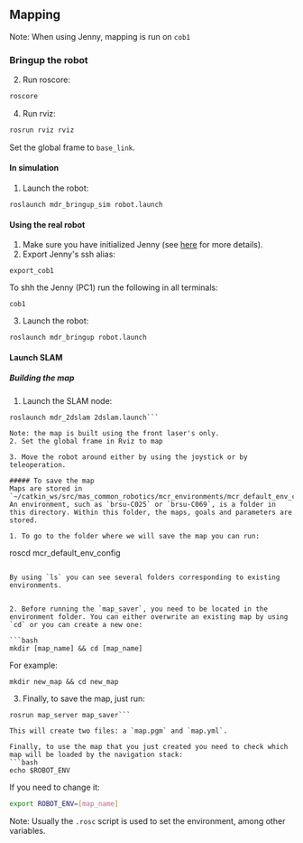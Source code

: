 ## Mapping
Note: When using Jenny, mapping is run on `cob1`

### Bringup the robot

2. Run roscore:

  ```bash
  roscore
  ```
4. Run rviz:
  ```bash
  rosrun rviz rviz
  ```
  Set the global frame to `base_link`.

#### In simulation

1. Launch the robot:
  ```
  roslaunch mdr_bringup_sim robot.launch
  ```

#### Using the real robot
1. Make sure you have initialized Jenny (see [here](working-on-jenny) for more details).
1. Export Jenny's ssh alias:

  ```
  export_cob1
  ```
  To shh the Jenny (PC1) run the following in all terminals:
  ```
  cob1
  ```
3. Launch the robot:
  ```
  roslaunch mdr_bringup robot.launch
  ```


#### Launch SLAM
##### Building the map
1. Launch the SLAM node:
  ```
  roslaunch mdr_2dslam 2dslam.launch```

  Note: the map is built using the front laser's only.
2. Set the global frame in Rviz to map

3. Move the robot around either by using the joystick or by teleoperation.  

##### To save the map
Maps are stored in `~/catkin_ws/src/mas_common_robotics/mcr_environments/mcr_default_env_config`. An environment, such as `brsu-C025` or `brsu-C069`, is a folder in this directory. Within this folder, the maps, goals and parameters are stored.  

  1. To go to the folder where we will save the map you can run:  
  ```
  roscd mcr_default_env_config
  ```

  By using `ls` you can see several folders corresponding to existing environments.


  2. Before running the `map_saver`, you need to be located in the environment folder. You can either overwrite an existing map by using `cd` or you can create a new one:

  ```bash
  mkdir [map_name] && cd [map_name]
  ```
  For example:
  ```
  mkdir new_map && cd new_map
  ```

  3. Finally, to save the map, just run:  
  ```
  rosrun map_server map_saver```

  This will create two files: a `map.pgm` and `map.yml`.

Finally, to use the map that you just created you need to check which map will be loaded by the navigation stack:  
  ```bash
  echo $ROBOT_ENV
  ```
If you need to change it:  
  ```bash
  export ROBOT_ENV=[map_name]
  ```

Note: Usually the `.rosc` script is used to set the environment, among other variables.
